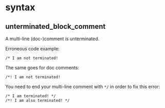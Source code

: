 # syntax
## unterminated_block_comment

A multi-line (doc-)comment is unterminated.

Erroneous code example:

```compile_fail,E0758
/* I am not terminated!
```

The same goes for doc comments:

```compile_fail,E0758
/*! I am not terminated!
```

You need to end your multi-line comment with `*/` in order to fix this error:

```
/* I am terminated! */
/*! I am also terminated! */
```
